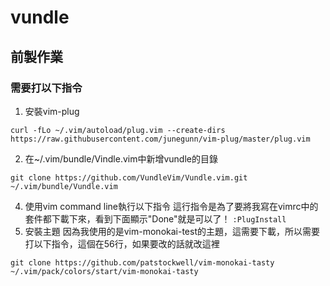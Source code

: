 # vundle

## 前製作業

### 需要打以下指令
1.  安裝vim-plug 
``` shell
curl -fLo ~/.vim/autoload/plug.vim --create-dirs https://raw.githubusercontent.com/junegunn/vim-plug/master/plug.vim
```
2. 在~/.vim/bundle/Vindle.vim中新增vundle的目錄
``` shell
git clone https://github.com/VundleVim/Vundle.vim.git ~/.vim/bundle/Vundle.vim
```
4. 使用vim command line執行以下指令
這行指令是為了要將我寫在vimrc中的套件都下載下來，看到下面顯示"Done"就是可以了！
`:PlugInstall`
5. 安裝主題
因為我使用的是vim-monokai-test的主題，這需要下載，所以需要打以下指令，這個在56行，如果要改的話就改這裡
``` shell
git clone https://github.com/patstockwell/vim-monokai-tasty ~/.vim/pack/colors/start/vim-monokai-tasty
```
